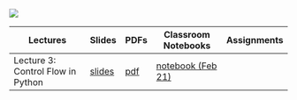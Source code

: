 ![](https://media.gettyimages.com/id/860495432/vector/retro-wave-pattern-horizontal.jpg?s=2048x2048&w=gi&k=20&c=7ZOSRJAzFRHa0kOODyE5Jg0ryH2BsS2xzUA6rEltdjQ=)

| Lectures | Slides | PDFs | Classroom Notebooks | Assignments |
| - | - | - | - | - |
| Lecture 3: Control Flow in Python | [slides](https://ahmedmoustafa.github.io/AUC-DSCI1412-Spring2024/lectures/lecture03_lecture03_python_control_flow.html) | [pdf](pdfs/lecture03_python_control_flow.pdf) | [notebook (Feb 21)](https://colab.research.google.com/drive/1mejOIcaJoz7j5KvtiYwk-d57oWGZWoOu?usp=sharing) |  |


